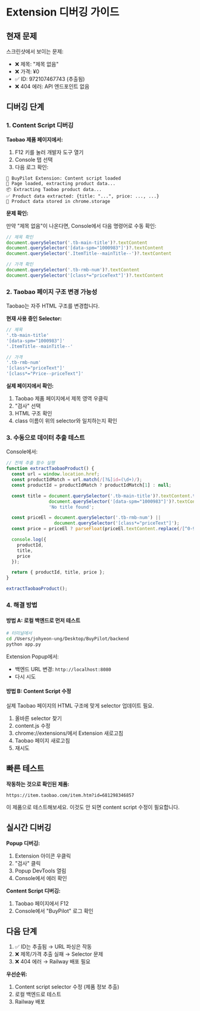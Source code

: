 # Extension 디버깅 가이드

## 현재 문제

스크린샷에서 보이는 문제:
- ❌ 제목: "제목 없음"
- ❌ 가격: ¥0
- ✅ ID: 972107467743 (추출됨)
- ❌ 404 에러: API 엔드포인트 없음

## 디버깅 단계

### 1. Content Script 디버깅

**Taobao 제품 페이지에서:**

1. F12 키를 눌러 개발자 도구 열기
2. Console 탭 선택
3. 다음 로그 확인:

```
🚀 BuyPilot Extension: Content script loaded
📄 Page loaded, extracting product data...
📦 Extracting Taobao product data...
✅ Product data extracted: {title: "...", price: ..., ...}
💾 Product data stored in chrome.storage
```

**문제 확인:**

만약 "제목 없음"이 나온다면, Console에서 다음 명령어로 수동 확인:

```javascript
// 제목 확인
document.querySelector('.tb-main-title')?.textContent
document.querySelector('[data-spm="1000983"]')?.textContent
document.querySelector('.ItemTitle--mainTitle--')?.textContent

// 가격 확인
document.querySelector('.tb-rmb-num')?.textContent
document.querySelector('[class*="priceText"]')?.textContent
```

### 2. Taobao 페이지 구조 변경 가능성

Taobao는 자주 HTML 구조를 변경합니다.

**현재 사용 중인 Selector:**

```javascript
// 제목
'.tb-main-title'
'[data-spm="1000983"]'
'.ItemTitle--mainTitle--'

// 가격
'.tb-rmb-num'
'[class*="priceText"]'
'[class*="Price--priceText"]'
```

**실제 페이지에서 확인:**

1. Taobao 제품 페이지에서 제목 영역 우클릭
2. "검사" 선택
3. HTML 구조 확인
4. class 이름이 위의 selector와 일치하는지 확인

### 3. 수동으로 데이터 추출 테스트

Console에서:

```javascript
// 전체 추출 함수 실행
function extractTaobaoProduct() {
  const url = window.location.href;
  const productIdMatch = url.match(/[?&]id=(\d+)/);
  const productId = productIdMatch ? productIdMatch[1] : null;

  const title = document.querySelector('.tb-main-title')?.textContent.trim() ||
                document.querySelector('[data-spm="1000983"]')?.textContent.trim() ||
                'No title found';

  const priceEl = document.querySelector('.tb-rmb-num') ||
                  document.querySelector('[class*="priceText"]');
  const price = priceEl ? parseFloat(priceEl.textContent.replace(/[^0-9.]/g, '')) : 0;

  console.log({
    productId,
    title,
    price
  });

  return { productId, title, price };
}

extractTaobaoProduct();
```

### 4. 해결 방법

#### 방법 A: 로컬 백엔드로 먼저 테스트

```bash
# 터미널에서
cd /Users/johyeon-ung/Desktop/BuyPilot/backend
python app.py
```

Extension Popup에서:
- 백엔드 URL 변경: `http://localhost:8080`
- 다시 시도

#### 방법 B: Content Script 수정

실제 Taobao 페이지의 HTML 구조에 맞게 selector 업데이트 필요.

1. 올바른 selector 찾기
2. content.js 수정
3. chrome://extensions/에서 Extension 새로고침
4. Taobao 페이지 새로고침
5. 재시도

## 빠른 테스트

**작동하는 것으로 확인된 제품:**

```
https://item.taobao.com/item.htm?id=681298346857
```

이 제품으로 테스트해보세요. 이것도 안 되면 content script 수정이 필요합니다.

## 실시간 디버깅

**Popup 디버깅:**
1. Extension 아이콘 우클릭
2. "검사" 클릭
3. Popup DevTools 열림
4. Console에서 에러 확인

**Content Script 디버깅:**
1. Taobao 페이지에서 F12
2. Console에서 "BuyPilot" 로그 확인

## 다음 단계

1. ✅ ID는 추출됨 → URL 파싱은 작동
2. ❌ 제목/가격 추출 실패 → Selector 문제
3. ❌ 404 에러 → Railway 배포 필요

**우선순위:**
1. Content script selector 수정 (제품 정보 추출)
2. 로컬 백엔드로 테스트
3. Railway 배포
